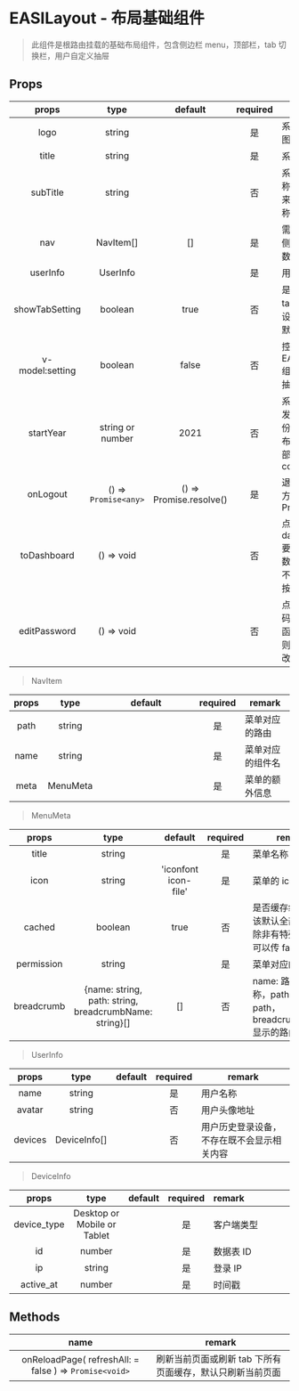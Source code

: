 # EASILayout - 布局基础组件

> 此组件是根路由挂载的基础布局组件，包含侧边栏 menu，顶部栏，tab 切换栏，用户自定义抽屉

## Props

|      props      |         type         |         default         | required | remark                                                  |
| :-------------: | :------------------: | :---------------------: | :------: | ------------------------------------------------------- |
|      logo       |        string        |                         |    是    | 系统 Logo 图片                                          |
|      title      |        string        |                         |    是    | 系统名称                                                |
|    subTitle     |        string        |                         |    否    | 系统二级名称，一般用来放城市名称                        |
|       nav       |      NavItem[]       |           []            |    是    | 需要渲染的侧边栏菜单数据                                |
|    userInfo     |       UserInfo       |                         |    是    | 用户信息                                                |
| showTabSetting  |       boolean        |          true           |    否    | 是否显示 tab 相关的设置开关，默认显示                   |
| v-model:setting |       boolean        |          false          |    否    | 控制显示 EASISetting 组件（设置抽屉）                   |
|    startYear    |   string or number   |          2021           |    否    | 系统第一次发布的年份，用于在布局组件底部显示 copyright  |
|    onLogout     | () => `Promise<any>` | () => Promise.resolve() |    是    | 退出登录的方法，返回 Promise                            |
|   toDashboard   |      () => void      |                         |    否    | 点击跳转到 dashboard 要执行的函数，不传则不显示跳转按钮 |
|  editPassword   |      () => void      |                         |    否    | 点击修改密码要执行的函数，不传则不显示修改密码按钮      |

> NavItem

| props |   type   |     default      | required | remark           |
| :---: | :------: | :--------------: | :------: | ---------------- |
| path  |  string  | <img width=500/> |    是    | 菜单对应的路由   |
| name  |  string  |                  |    是    | 菜单对应的组件名 |
| meta  | MenuMeta |                  |    是    | 菜单的额外信息   |

> MenuMeta

|   props    |                          type                          |       default        | required | remark                                                              |
| :--------: | :----------------------------------------------------: | :------------------: | :------: | ------------------------------------------------------------------- |
|   title    |                         string                         |                      |    是    | 菜单名称                                                            |
|    icon    |                         string                         | 'iconfont icon-file' |    是    | 菜单的 icon                                                         |
|   cached   |                        boolean                         |         true         |    否    | 是否缓存组件，应该默认全部缓存，除非有特殊需求，可以传 false        |
| permission |                         string                         |                      |    是    | 菜单对应的权限点                                                    |
| breadcrumb | {name: string, path: string, breadcrumbName: string}[] |          []          |    否    | name: 路由组件名称，path: 路由 path，breadcrumbName: 显示的路由名字 |

> UserInfo

|  props  |     type     | default | required | remark                                     |
| :-----: | :----------: | :-----: | :------: | ------------------------------------------ |
|  name   |    string    |         |    是    | 用户名称 <img width=500/>                  |
| avatar  |    string    |         |    否    | 用户头像地址                               |
| devices | DeviceInfo[] |         |    否    | 用户历史登录设备，不存在既不会显示相关内容 |

> DeviceInfo

|    props    |            type             | default | required | remark                      |
| :---------: | :-------------------------: | :-----: | :------: | :-------------------------- |
| device_type | Desktop or Mobile or Tablet |         |    是    | 客户端类型 <img width=500/> |
|     id      |           number            |         |    是    | 数据表 ID                   |
|     ip      |           string            |         |    是    | 登录 IP                     |
|  active_at  |           number            |         |    是    | 时间戳                      |

## Methods

|                          name                          | remark                                                    |
| :----------------------------------------------------: | --------------------------------------------------------- |
| onReloadPage( refreshAll: = false ) => `Promise<void>` | 刷新当前页面或刷新 tab 下所有页面缓存，默认只刷新当前页面 |
